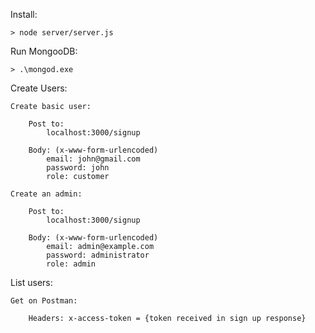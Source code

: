 Install:

    > node server/server.js

Run MongooDB:

    > .\mongod.exe

Create Users:

    Create basic user:

        Post to:
            localhost:3000/signup

        Body: (x-www-form-urlencoded)
            email: john@gmail.com
            password: john
            role: customer

    Create an admin:

        Post to:
            localhost:3000/signup

        Body: (x-www-form-urlencoded)
            email: admin@example.com
            password: administrator
            role: admin

List users:

    Get on Postman:
        
        Headers: x-access-token = {token received in sign up response}